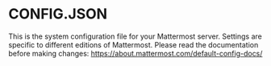 # CONFIG.JSON

This is the system configuration file for your Mattermost server. Settings are specific to different editions of Mattermost. Please read the documentation before making changes: https://about.mattermost.com/default-config-docs/
